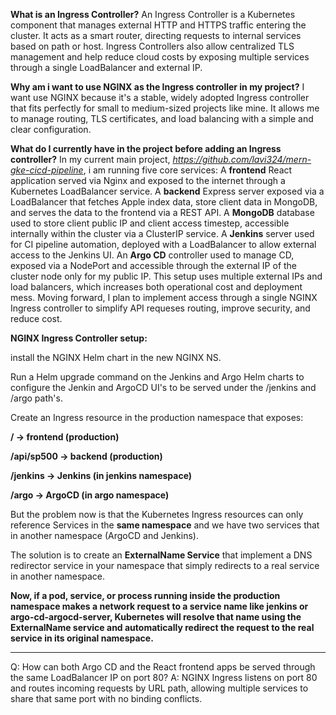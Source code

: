 **What is an Ingress Controller?**
An Ingress Controller is a Kubernetes component that manages external HTTP and HTTPS traffic entering the cluster. 
It acts as a smart router, directing requests to internal services based on path or host. 
Ingress Controllers also allow centralized TLS management and help reduce cloud costs by exposing multiple services through a single LoadBalancer and external IP.

**Why am i want to use NGINX as the Ingress controller in my project?**
I want use NGINX because it's a stable, widely adopted Ingress controller that fits perfectly for small to medium-sized projects like mine.
It allows me to manage routing, TLS certificates, and load balancing with a simple and clear configuration. 

**What do I currently have in the project before adding an Ingress controller?**
In my current main project, *https://github.com/lavi324/mern-gke-cicd-pipeline*, i am running five core services:
A **frontend** React application served via Nginx and exposed to the internet through a Kubernetes LoadBalancer service.
A **backend** Express server exposed via a LoadBalancer that fetches Apple index data, store client data in MongoDB, and serves the data to the frontend via a REST API.
A **MongoDB** database used to store client public IP and client access timestep, accessible internally within the cluster via a ClusterIP service.
A **Jenkins** server used for CI pipeline automation, deployed with a LoadBalancer to allow external access to the Jenkins UI.
An **Argo CD** controller used to manage CD, exposed via a NodePort and accessible through the external IP of the cluster node only for my public IP.
This setup uses multiple external IPs and load balancers, which increases both operational cost and deployment mess. 
Moving forward, I plan to implement access through a single NGINX Ingress controller to simplify API requeses routing, improve security, and reduce cost.

**NGINX Ingress Controller setup:**

install the NGINX Helm chart in the new NGINX NS.

Run a Helm upgrade command on the Jenkins and Argo Helm charts to configure the Jenkin and ArgoCD UI's to be served under the /jenkins and /argo path's.

Create an Ingress resource in the production namespace that exposes:

**/ → frontend (production)**

**/api/sp500 → backend (production)**

**/jenkins → Jenkins (in jenkins namespace)**

**/argo → ArgoCD (in argo namespace)**

But the problem now is that the Kubernetes Ingress resources can only reference Services in the **same namespace** and we have two services that in another namespace (ArgoCD and Jenkins).

The solution is to create an **ExternalName Service** that implement a DNS redirector service in your namespace that simply redirects to a real service in another namespace.

**Now, if a pod, service, or process running inside the production namespace makes a network request to a service name like jenkins or argo-cd-argocd-server, Kubernetes will resolve that name using the ExternalName service and automatically redirect the request to the real service in its original namespace.**

________________________________________________________________________________________________________________

Q: How can both Argo CD and the React frontend apps be served through the same LoadBalancer IP on port 80?
A: NGINX Ingress listens on port 80 and routes incoming requests by URL path, allowing multiple services to share that same port with no binding conflicts.















